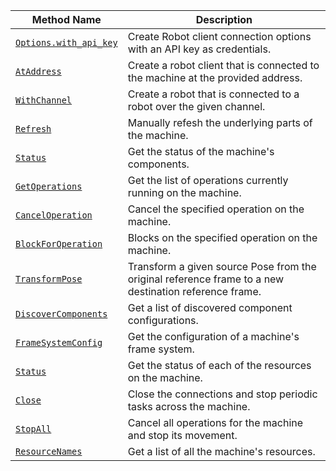 <!-- prettier-ignore -->
| Method Name                                                     | Description                                                                  |
| --------------------------------------------------------------- | ---------------------------------------------------------------------------- |
| [`Options.with_api_key`](/build/program/apis/robot/#optionswith_api_key) | Create Robot client connection options with an API key as credentials. |
| [`AtAddress`](/build/program/apis/robot/#ataddress) | Create a robot client that is connected to the machine at the provided address. |
| [`WithChannel`](/build/program/apis/robot/#withchannel) | Create a robot that is connected to a robot over the given channel. |
| [`Refresh`](/build/program/apis/robot/#refresh) | Manually refesh the underlying parts of the machine. |
| [`Status`](/build/program/apis/robot/#status) | Get the status of the machine's components. |
| [`GetOperations`](/build/program/apis/robot/#getoperations) | Get the list of operations currently running on the machine. |
| [`CancelOperation`](/build/program/apis/robot/#canceloperation) | Cancel the specified operation on the machine. |
| [`BlockForOperation`](/build/program/apis/robot/#blockforoperation) | Blocks on the specified operation on the machine. |
| [`TransformPose`](/build/program/apis/robot/#transformpose) | Transform a given source Pose from the original reference frame to a new destination reference frame. |
| [`DiscoverComponents`](/build/program/apis/robot/#discovercomponents) | Get a list of discovered component configurations.                           |
| [`FrameSystemConfig`](/build/program/apis/robot/#framesystemconfig)   | Get the configuration of a machine's frame system.                             |
| [`Status`](/build/program/apis/robot/#status)                         | Get the status of each of the resources on the machine.                        |
| [`Close`](/build/program/apis/robot/#close)                           | Close the connections and stop periodic tasks across the machine.              |
| [`StopAll`](/build/program/apis/robot/#stopall)                       | Cancel all operations for the machine and stop its movement.                   |
| [`ResourceNames`](/build/program/apis/robot/#resourcenames)           | Get a list of all the machine's resources.                                     |
